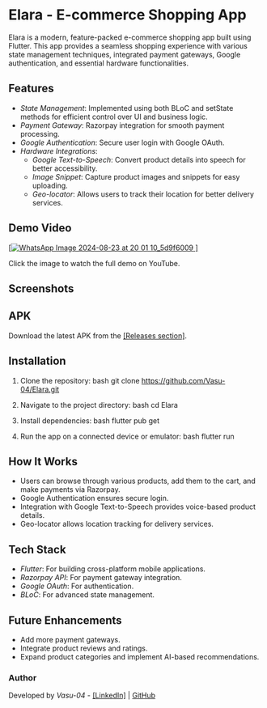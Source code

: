 # Elara - E-commerce Shopping App

Elara is a modern, feature-packed e-commerce shopping app built using Flutter. This app provides a seamless shopping experience with various state management techniques, integrated payment gateways, Google authentication, and essential hardware functionalities.

## Features

- *State Management*: Implemented using both BLoC and setState methods for efficient control over UI and business logic.
- *Payment Gateway*: Razorpay integration for smooth payment processing.
- *Google Authentication*: Secure user login with Google OAuth.
- *Hardware Integrations*:
  - *Google Text-to-Speech*: Convert product details into speech for better accessibility.
  - *Image Snippet*: Capture product images and snippets for easy uploading.
  - *Geo-locator*: Allows users to track their location for better delivery services.

## Demo Video

[[![WhatsApp Image 2024-08-23 at 20 01 10_5d9f6009](https://github.com/user-attachments/assets/a927b8e9-2cf5-41fb-8665-534fdda64978)
]](https://drive.google.com/file/d/1tQT9bc5V3IutWcn36UXiPslraybhxn58/view)

Click the image to watch the full demo on YouTube.

## Screenshots


## APK
Download the latest APK from the [[Releases section]](https://drive.google.com/drive/folders/1YMLtFpm7srAXgnVVHTjAOz2xNAm48n71).

## Installation

1. Clone the repository:
    bash
    git clone https://github.com/Vasu-04/Elara.git
    

2. Navigate to the project directory:
    bash
    cd Elara
    

3. Install dependencies:
    bash
    flutter pub get
    

4. Run the app on a connected device or emulator:
    bash
    flutter run
    

## How It Works

- Users can browse through various products, add them to the cart, and make payments via Razorpay.
- Google Authentication ensures secure login.
- Integration with Google Text-to-Speech provides voice-based product details.
- Geo-locator allows location tracking for delivery services.

## Tech Stack

- *Flutter*: For building cross-platform mobile applications.
- *Razorpay API*: For payment gateway integration.
- *Google OAuth*: For authentication.
- *BLoC*: For advanced state management.

## Future Enhancements

- Add more payment gateways.
- Integrate product reviews and ratings.
- Expand product categories and implement AI-based recommendations.

### Author

Developed by *Vasu-04* - [[LinkedIn]](https://www.linkedin.com/in/himanshu-jindal-731667281/) | [GitHub](https://github.com/Vasu-04)
